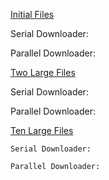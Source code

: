 <u>Initial Files</u>

  Serial Downloader:
  
  Parallel Downloader:
  
  
 
 <u>Two Large Files</u>
 
  Serial Downloader:
  
  Parallel Downloader:
  
  
 
 <u>Ten Large Files</u>
 
    Serial Downloader:
  
    Parallel Downloader:
